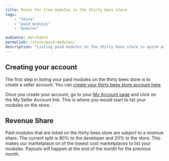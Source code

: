 ```yaml
---
title: Rules for free modules in the thirty bees store
tags:
    - "Store"
    - "paid modules"
    - "modules"

audience: merchants
permalink: /store/paid-modules/
description: "Listing paid modules on the thirty bees store is quick and easy, find out how"
---
```


## Creating your account

The first step in listing your paid modules on the thirty bees store is to create a seller account. You can [create 
your thirty bees store account here](https://store.thirtybees.com/login).


Once you create your account, go to your [My Account page](https://store.thirtybees.com/my-account) and click on the 
My Seller Account link. This is where you would start to list your modules on the store. 


## Revenue Share

Paid modules that are listed on the thirty bees store are subject to a revenue share. The current split is 80% to the
 developer and 20% to the store. This makes our marketplace on of the lowest cost marketplaces to list your modules. 
 Payouts will happen at the end of the month for the previous month.  

